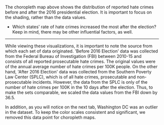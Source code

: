 The choropleth map above shows the distribution of reported hate crimes before and after the 2016 presidential election. It is important to focus on the shading, rather than the data values.

- Which states' rate of hate crimes increased the most after the election? Keep in mind, there may be other influential factors, as well.

***
While viewing these visualizations, it is important to note the source from which each set of data originated.
'Before 2016 Election' data was collected from the Federal Bureau of Investigation (FBI) between 2010-15 and consists of all reported prosecutable hate crimes. The original values were of the annual average number of hate crimes per 100K people. On the other hand, 'After 2016 Election' data was collected from the Southern Poverty Law Center (SPLC), which is of all hate crimes, prosecutable and non-prosecutable incidents. However, the data from the SPLC is only of the number of hate crimes per 100K in the 10 days after the election. Thus, to make the sets comparable, we scaled the data values from the FBI down by 36.5.

In addition, as you will notice on the next tab, Washington DC was an outlier in the dataset. To keep the color scales consistent and significant, we removed this data point for choropleth maps.
